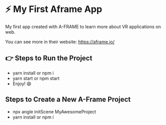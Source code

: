 # :zap: My First Aframe App

My first app created with A-FRAME to learn more about VR applications on web.

You can see more in their website: https://aframe.io/

## :point_right: Steps to Run the Project

- yarn install or npm i
- yarn start or npm start
- Enjoy! :smile:

## Steps to Create a New A-Frame Project

- npx angle initScene MyAwesomeProject
- yarn install or npm i